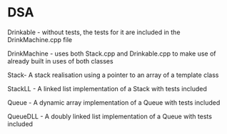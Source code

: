 # DSA
Drinkable - without tests, the tests for it are included in the DrinkMachine.cpp file


DrinkMachine - uses both Stack.cpp and Drinkable.cpp to make use of already built in uses of both classes


Stack- A stack realisation using a pointer to an array of a template class


StackLL - A linked list implementation of a Stack with tests included


Queue - A dynamic array implementation of a Queue with tests included


QueueDLL - A doubly linked list implementation of a Queue with tests included
